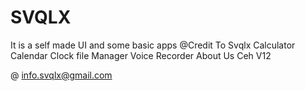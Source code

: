 # SVQLX
It is a self made UI and some basic apps 
@Credit To Svqlx
Calculator
Calendar
Clock
file Manager
Voice Recorder 
About Us 
Ceh V12

@ info.svqlx@gmail.com